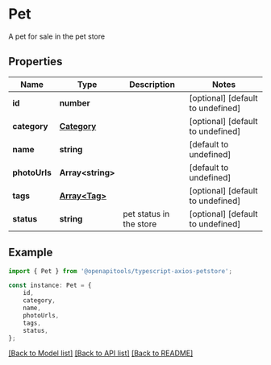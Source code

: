 # Pet

A pet for sale in the pet store

## Properties

Name | Type | Description | Notes
------------ | ------------- | ------------- | -------------
**id** | **number** |  | [optional] [default to undefined]
**category** | [**Category**](Category.md) |  | [optional] [default to undefined]
**name** | **string** |  | [default to undefined]
**photoUrls** | **Array&lt;string&gt;** |  | [default to undefined]
**tags** | [**Array&lt;Tag&gt;**](Tag.md) |  | [optional] [default to undefined]
**status** | **string** | pet status in the store | [optional] [default to undefined]

## Example

```typescript
import { Pet } from '@openapitools/typescript-axios-petstore';

const instance: Pet = {
    id,
    category,
    name,
    photoUrls,
    tags,
    status,
};
```

[[Back to Model list]](../README.md#documentation-for-models) [[Back to API list]](../README.md#documentation-for-api-endpoints) [[Back to README]](../README.md)

